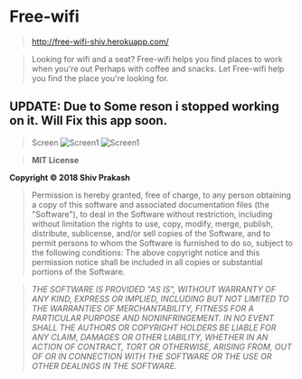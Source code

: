 # Free-wifi

> http://free-wifi-shiv.herokuapp.com/

> Looking for wifi and a seat? Free-wifi helps you find places to work when you're out
  Perhaps with coffee and snacks. Let Free-wifi help you find the place you're looking for.

## UPDATE:  Due to Some reson i stopped working on it. Will Fix this app soon.

> Screen 
  ![Screen1](../master/free-wifi1.jpg)
  ![Screen1](../master/free-wifi2.jpg)

> **MIT License**

  **Copyright © 2018 Shiv Prakash**

> Permission is hereby granted, free of charge, to any person obtaining a copy
  of this software and associated documentation files (the "Software"), to deal
  in the Software without restriction, including without limitation the rights
  to use, copy, modify, merge, publish, distribute, sublicense, and/or sell
  copies of the Software, and to permit persons to whom the Software is
  furnished to do so, subject to the following conditions:
  The above copyright notice and this permission notice shall be included in all
  copies or substantial portions of the Software.


> *THE SOFTWARE IS PROVIDED "AS IS", WITHOUT WARRANTY OF ANY KIND, EXPRESS OR
  IMPLIED, INCLUDING BUT NOT LIMITED TO THE WARRANTIES OF MERCHANTABILITY,
  FITNESS FOR A PARTICULAR PURPOSE AND NONINFRINGEMENT. IN NO EVENT SHALL THE
  AUTHORS OR COPYRIGHT HOLDERS BE LIABLE FOR ANY CLAIM, DAMAGES OR OTHER
  LIABILITY, WHETHER IN AN ACTION OF CONTRACT, TORT OR OTHERWISE, ARISING FROM,
  OUT OF OR IN CONNECTION WITH THE SOFTWARE OR THE USE OR OTHER DEALINGS IN THE
  SOFTWARE.*

